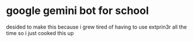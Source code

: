 # google gemini bot for school
desided to make this because i grew tired of having to use extprin3r all the time so i just cooked this up
